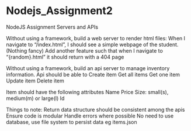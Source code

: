 # Nodejs_Assignment2

NodeJS Assignment
Servers and APIs


Without using a framework, build a web server to render html files:
When I navigate to “/index.html”, I should see a simple webpage of the student. (Nothing fancy)
Add another feature such that when I navigate to “{random}.html” it should return with a 404 page


Without using a framework, build an api server to manage inventory information. Api should be able to
Create item
Get all items
Get one item
Update item
Delete item

Item should have the following attributes
Name
Price
Size: small(s), medium(m) or large(l)
Id


Things to note:
Return data structure should be consistent among the apis
Ensure code is modular
Handle errors where possible
No need to use database, use file system to persist data eg items.json
